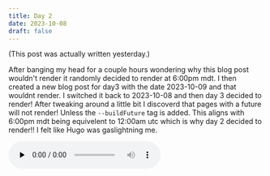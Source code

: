 ```yaml
---
title: Day 2
date: 2023-10-08
draft: false
---
```

(This post was actually written yesterday.)


After banging my head for a couple hours wondering why this blog post wouldn't render it randomly decided to render at 6:00pm mdt. I then created a new blog post for day3 with the date 2023-10-09 and that wouldnt render. I switched it back to 2023-10-08 and then day 3 decided to render! After tweaking around a little bit I discoverd that pages with a future will not render! Unless the `--buildFuture` tag is added. This aligns with 6:00pm mdt being equivelent to 12:00am utc which is why day 2 decided to render!! I felt like Hugo was gaslightning me.

<audio class="player" controls preload="none">
    <source src="https://drive.google.com/uc?export=open&id=18PwdwXDjHpYV6NY44EqdhIPdmozCKbWd" type="audio/mp3">
</audio>

